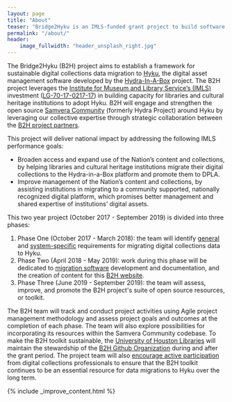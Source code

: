 ```yaml
---
layout: page
title: "About"
teaser: "Bridge2Hyku is an IMLS-funded grant project to build software and documentation for migrating to Hyku"
permalink: "/about/"
header:
    image_fullwidth: "header_unsplash_right.jpg"
---
```


The Bridge2Hyku (B2H) project aims to establish a framework for sustainable digital collections data migration to [Hyku](https://github.com/samvera-labs/hyku), the digital asset management software developed by the [Hydra-In-A-Box](http://hydrainabox.samvera.org/) project. The B2H project leverages the [Institute for Museum and Library Service’s (IMLS)](https://www.imls.gov/) investment ([LG-70-17-0217-17](https://www.imls.gov/grants/awarded/lg-70-17-0217-17)) in building capacity for libraries and cultural heritage institutions to adopt Hyku. B2H will engage and strengthen the open source [Samvera Community](http://samvera.org/) (formerly Hydra Project) around Hyku by leveraging our collective expertise through strategic collaboration between the [B2H project partners](partners.md).

This project will deliver national impact by addressing the following IMLS performance goals:
- Broaden access and expand use of the Nation’s content and collections, by helping libraries and cultural heritage institutions migrate their digital collections to the Hydra-in-a-Box platform and promote them to DPLA.
- Improve management of the Nation’s content and collections, by assisting institutions in migrating to a community supported, nationally recognized digital platform, which promises better management and shared expertise of institutions’ digital assets.

This two year project (October 2017 - September 2019) is divided into three phases:
1. Phase One (October 2017 - March 2018): the team will identify [general](migration.md) and [system-specific](hyku.md) requirements for migrating digital collections data to Hyku.
2. Phase Two (April 2018 - May 2019): work during this phase will be dedicated to [migration software](toolkit.md) development and documentation, and the creation of content for this [B2H website](https://bridge2hyku.github.io/).
3. Phase Three (June 2019 - September 2019): the team will assess, improve, and promote the B2H project's suite of open source resources, or toolkit.

The B2H team will track and conduct project activities using Agile project management methodology and assess project goals and outcomes at the completion of each phase. The team will also explore possibilities for incorporating its resources within the Samvera Community codebase. To make the B2H toolkit sustainable, the [University of Houston Libraries](https://libraries.uh.edu/) will maintain the stewardship of the [B2H Github Organization](https://github.com/bridge2hyku) during and after the grant period. The project team will also [encourage active participation](contact.md) from digital collections professionals to ensure that the B2H toolkit continues to be an essential resource for data migrations to Hyku over the long term.

{% include _improve_content.html %}
